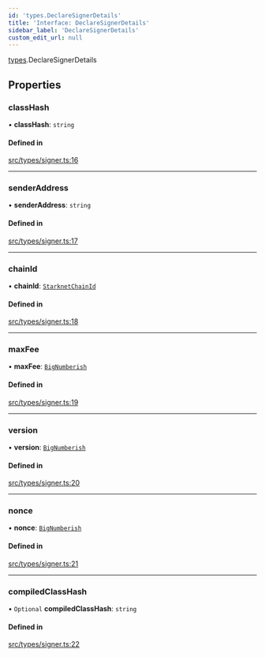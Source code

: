 ```yaml
---
id: 'types.DeclareSignerDetails'
title: 'Interface: DeclareSignerDetails'
sidebar_label: 'DeclareSignerDetails'
custom_edit_url: null
---
```


[types](../namespaces/types.md).DeclareSignerDetails

## Properties

### classHash

• **classHash**: `string`

#### Defined in

[src/types/signer.ts:16](https://github.com/0xs34n/starknet.js/blob/v5.14.1/src/types/signer.ts#L16)

---

### senderAddress

• **senderAddress**: `string`

#### Defined in

[src/types/signer.ts:17](https://github.com/0xs34n/starknet.js/blob/v5.14.1/src/types/signer.ts#L17)

---

### chainId

• **chainId**: [`StarknetChainId`](../enums/constants.StarknetChainId.md)

#### Defined in

[src/types/signer.ts:18](https://github.com/0xs34n/starknet.js/blob/v5.14.1/src/types/signer.ts#L18)

---

### maxFee

• **maxFee**: [`BigNumberish`](../namespaces/types.md#bignumberish)

#### Defined in

[src/types/signer.ts:19](https://github.com/0xs34n/starknet.js/blob/v5.14.1/src/types/signer.ts#L19)

---

### version

• **version**: [`BigNumberish`](../namespaces/types.md#bignumberish)

#### Defined in

[src/types/signer.ts:20](https://github.com/0xs34n/starknet.js/blob/v5.14.1/src/types/signer.ts#L20)

---

### nonce

• **nonce**: [`BigNumberish`](../namespaces/types.md#bignumberish)

#### Defined in

[src/types/signer.ts:21](https://github.com/0xs34n/starknet.js/blob/v5.14.1/src/types/signer.ts#L21)

---

### compiledClassHash

• `Optional` **compiledClassHash**: `string`

#### Defined in

[src/types/signer.ts:22](https://github.com/0xs34n/starknet.js/blob/v5.14.1/src/types/signer.ts#L22)
